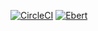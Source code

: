 [![CircleCI](https://circleci.com/gh/alxndr/statsanny.svg?style=svg)](https://circleci.com/gh/alxndr/statsanny)
[![Ebert](https://ebertapp.io/github/alxndr/statsanny.svg)](https://ebertapp.io/github/alxndr/statsanny)
